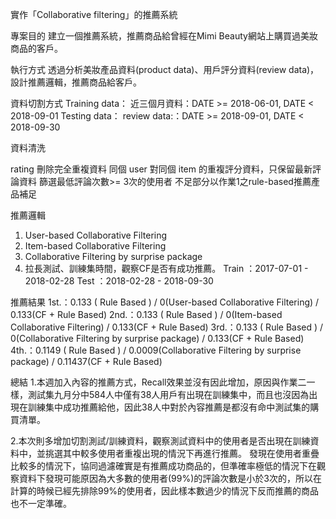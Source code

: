 實作「Collaborative filtering」的推薦系統

專案目的
建立一個推薦系統，推薦商品給曾經在Mimi Beauty網站上購買過美妝商品的客戶。

執行方式
透過分析美妝產品資料(product data)、用戶評分資料(review data)，設計推薦邏輯，推薦商品給客戶。

資料切割方式
Training data：
近三個月資料：DATE >= 2018-06-01, DATE < 2018-09-01
Testing data：
review data:：DATE >= 2018-09-01, DATE < 2018-09-30

資料清洗

rating 刪除完全重複資料
同個 user 對同個 item 的重複評分資料，只保留最新評論資料
篩選最低評論次數>= 3次的使用者
不足部分以作業1之rule-based推薦產品補足

推薦邏輯
1) User-based Collaborative Filtering
2) Item-based Collaborative Filtering
3) Collaborative Filtering by surprise package
4) 拉長測試、訓練集時間，觀察CF是否有成功推薦。
Train ：2017-07-01 - 2018-02-28
Test ：2018-02-28 - 2018-09-30

推薦結果
1st.：0.133 ( Rule Based ) / 0(User-based Collaborative Filtering) / 0.133(CF + Rule Based)
2nd.：0.133 ( Rule Based ) / 0(Item-based Collaborative Filtering) / 0.133(CF + Rule Based)
3rd.：0.133 ( Rule Based ) / 0(Collaborative Filtering by surprise package) / 0.133(CF + Rule Based)
4th.：0.1149 ( Rule Based ) / 0.0009(Collaborative Filtering by surprise package) / 0.11437(CF + Rule Based)

總結
1.本週加入內容的推薦方式，Recall效果並沒有因此增加，原因與作業二一樣，測試集九月分中584人中僅有38人用戶有出現在訓練集中，而且也沒因為出現在訓練集中成功推薦給他，因此38人中對於內容推薦是都沒有命中測試集的購買清單。

2.本次則多增加切割測試/訓練資料，觀察測試資料中的使用者是否出現在訓練資料中，並挑選其中較多使用者重複出現的情況下再進行推薦。
發現在使用者重疊比較多的情況下，協同過濾確實是有推薦成功商品的，但準確率極低的情況下在觀察資料下發現可能原因為大多數的使用者(99%)的評論次數是小於3次的，所以在計算的時候已經先排除99%的使用者，因此樣本數過少的情況下反而推薦的商品也不一定準確。
